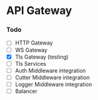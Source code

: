 # API Gateway


### Todo

- [ ] HTTP Gateway
- [ ] WS Gateway
- [X] Tls Gateway (testing)
- [ ] Tls Services
- [ ] Auth Middleware integration
- [ ] Cutter Middleware integration
- [ ] Logger Middleware integration
- [ ] Balancer